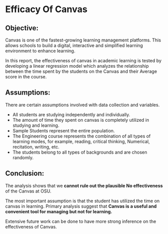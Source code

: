 # Efficacy Of Canvas

## Objective:
Canvas is one of the fastest-growing learning management platforms. 
This allows schools to build a digital, interactive and simplified 
learning environment to enhance learning. 

In this report, the effectiveness of canvas in academic learning is 
tested by developing a linear regression model which analyzes the 
relationship between the time spent by the students on the Canvas 
and their Average score in the course.

## Assumptions:
There are certain assumptions involved with data collection and variables.
- All students are studying independently and individually.
- The amount of time they spent on canvas is completely utilized in studying and learning.
- Sample Students represent the entire population.
- The Engineering course represents the combination of all types of learning modes, for example, reading, critical thinking, Numerical, recitation, writing, etc.
- The students belong to all types of backgrounds and are chosen randomly.

## Conclusion:
The analysis shows that we __cannot rule out the plausible 
No effectiveness__ of the Canvas at OSU. 

The most important assumption is that the student has utilized the 
time on canvas in learning. 
Primary analysis suggest that __Canvas is a useful and convenient tool 
for managing but not for learning.__ 

Extensive future work can be done to have more strong inference on the effectiveness of Canvas.
